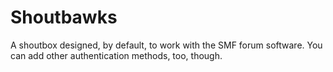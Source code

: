 # Shoutbawks
A shoutbox designed, by default, to work with the SMF forum software.
You can add other authentication methods, too, though.